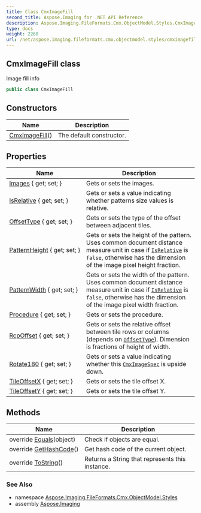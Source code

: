 ```yaml
---
title: Class CmxImageFill
second_title: Aspose.Imaging for .NET API Reference
description: Aspose.Imaging.FileFormats.Cmx.ObjectModel.Styles.CmxImageFill class. Image fill info
type: docs
weight: 2260
url: /net/aspose.imaging.fileformats.cmx.objectmodel.styles/cmximagefill/
---
```

## CmxImageFill class

Image fill info

```csharp
public class CmxImageFill
```

## Constructors

| Name | Description |
| --- | --- |
| [CmxImageFill](cmximagefill/)() | The default constructor. |

## Properties

| Name | Description |
| --- | --- |
| [Images](../../aspose.imaging.fileformats.cmx.objectmodel.styles/cmximagefill/images/) { get; set; } | Gets or sets the images. |
| [IsRelative](../../aspose.imaging.fileformats.cmx.objectmodel.styles/cmximagefill/isrelative/) { get; set; } | Gets or sets a value indicating whether patterns size values is relative. |
| [OffsetType](../../aspose.imaging.fileformats.cmx.objectmodel.styles/cmximagefill/offsettype/) { get; set; } | Gets or sets the type of the offset between adjacent tiles. |
| [PatternHeight](../../aspose.imaging.fileformats.cmx.objectmodel.styles/cmximagefill/patternheight/) { get; set; } | Gets or sets the height of the pattern. Uses common document distance measure unit in case if [`IsRelative`](./isrelative/) is `false`, otherwise has the dimension of the image pixel height fraction. |
| [PatternWidth](../../aspose.imaging.fileformats.cmx.objectmodel.styles/cmximagefill/patternwidth/) { get; set; } | Gets or sets the width of the pattern. Uses common document distance measure unit in case if [`IsRelative`](./isrelative/) is `false`, otherwise has the dimension of the image pixel width fraction. |
| [Procedure](../../aspose.imaging.fileformats.cmx.objectmodel.styles/cmximagefill/procedure/) { get; set; } | Gets or sets the procedure. |
| [RcpOffset](../../aspose.imaging.fileformats.cmx.objectmodel.styles/cmximagefill/rcpoffset/) { get; set; } | Gets or sets the relative offset between tile rows or columns (depends on [`OffsetType`](./offsettype/)). Dimension is fractions of height of width. |
| [Rotate180](../../aspose.imaging.fileformats.cmx.objectmodel.styles/cmximagefill/rotate180/) { get; set; } | Gets or sets a value indicating whether this [`CmxImageSpec`](../../aspose.imaging.fileformats.cmx.objectmodel.specs/cmximagespec/) is upside down. |
| [TileOffsetX](../../aspose.imaging.fileformats.cmx.objectmodel.styles/cmximagefill/tileoffsetx/) { get; set; } | Gets or sets the tile offset X. |
| [TileOffsetY](../../aspose.imaging.fileformats.cmx.objectmodel.styles/cmximagefill/tileoffsety/) { get; set; } | Gets or sets the tile offset Y. |

## Methods

| Name | Description |
| --- | --- |
| override [Equals](../../aspose.imaging.fileformats.cmx.objectmodel.styles/cmximagefill/equals/)(object) | Check if objects are equal. |
| override [GetHashCode](../../aspose.imaging.fileformats.cmx.objectmodel.styles/cmximagefill/gethashcode/)() | Get hash code of the current object. |
| override [ToString](../../aspose.imaging.fileformats.cmx.objectmodel.styles/cmximagefill/tostring/)() | Returns a String that represents this instance. |

### See Also

* namespace [Aspose.Imaging.FileFormats.Cmx.ObjectModel.Styles](../../aspose.imaging.fileformats.cmx.objectmodel.styles/)
* assembly [Aspose.Imaging](../../)



